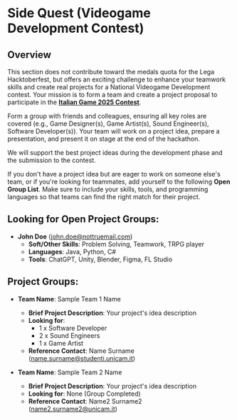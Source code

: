 # Side Quest (Videogame Development Contest)

## Overview
This section does not contribute toward the medals quota for the Lega Hacktoberfest, but offers an exciting challenge to enhance your teamwork skills and create real projects for a National Videogame Development contest. Your mission is to form a team and create a project proposal to participate in the **[Italian Game 2025 Contest](https://www.mimit.gov.it/it/incentivi/italiangame2025)**.

Form a group with friends and colleagues, ensuring all key roles are covered (e.g., Game Designer(s), Game Artist(s), Sound Engineer(s), Software Developer(s)). Your team will work on a project idea, prepare a presentation, and present it on stage at the end of the hackathon.

We will support the best project ideas during the development phase and the submission to the contest.

If you don't have a project idea but are eager to work on someone else's team, or if you're looking for teammates, add yourself to the following **Open Group List**. Make sure to include your skills, tools, and programming languages so that teams can find the right match for their project.

## Looking for Open Project Groups:
- **John Doe** (john.doe@nottruemail.com)
  - **Soft/Other Skills**: Problem Solving, Teamwork, TRPG player
  - **Languages**: Java, Python, C#
  - **Tools**: ChatGPT, Unity, Blender, Figma, FL Studio

## Project Groups:
- **Team Name**: Sample Team 1 Name
  - **Brief Project Description**: Your project's idea description
  - **Looking for**:
    - 1 x Software Developer
    - 2 x Sound Engineers
    - 1 x Game Artist
  - **Reference Contact**: Name Surname (name.surname@studenti.unicam.it)
  
- **Team Name**: Sample Team 2 Name
  - **Brief Project Description**: Your project's idea description
  - **Looking for**: None (Group Completed)
  - **Reference Contact**: Name2 Surname2 (name2.surname2@unicam.it)
